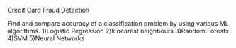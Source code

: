 Credit Card Fraud Detection

Find and compare accuracy of a classification problem by using various ML algorithms.
1)Logistic Regression
2)k nearest neighbours
3)Random Forests
4)SVM
5)Neural Networks
